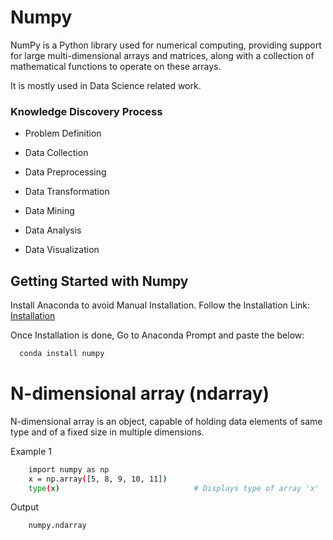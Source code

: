 
# Numpy

NumPy is a Python library used for numerical computing, providing support for large multi-dimensional arrays and matrices, along with a collection of mathematical functions to operate on these arrays.

It is mostly used in Data Science related work.


### Knowledge Discovery Process

- Problem Definition

- Data Collection

- Data Preprocessing

- Data Transformation

- Data Mining

- Data Analysis

- Data Visualization




## Getting Started with Numpy

Install Anaconda to avoid Manual Installation. Follow the Installation Link:
[Installation](https://docs.anaconda.com/anaconda/install/)

Once Installation is done, Go to Anaconda Prompt and paste the below:





```bash
  conda install numpy
```

# N-dimensional array (ndarray)
N-dimensional array is an object, capable of holding data elements of same type and of a fixed size in multiple dimensions.

Example 1

```bash
    import numpy as np
    x = np.array([5, 8, 9, 10, 11])
    type(x)                              # Displays type of array 'x'
```

Output

```bash
    numpy.ndarray
```
